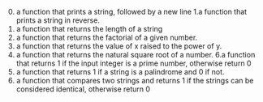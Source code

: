  
0.  a function that prints a string, followed by a new line
1.a function that prints a string in reverse.
2. a function that returns the length of a string
3. a function that returns the factorial of a given number.
4. a function that returns the value of x raised to the power of y.
5. a function that returns the natural square root of a number.
6.a function that returns 1 if the input integer is a prime number, otherwise return 0
7.  a function that returns 1 if a string is a palindrome and 0 if not.
8. a function that compares two strings and returns 1 if the strings can be considered identical, otherwise return 0
